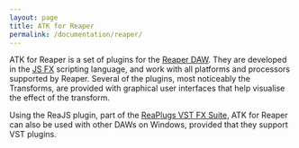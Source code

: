 ```yaml
---
layout: page
title: ATK for Reaper
permalink: /documentation/reaper/
---
```


ATK for Reaper is a set of plugins for the [Reaper DAW](http://reaper.fm). They are developed in the [JS FX](http://reaper.fm/sdk/js/js.php) scripting language, and work with all platforms and processors supported by Reaper. Several of the plugins, most noticeably the Transforms, are provided with graphical user interfaces that help visualise the effect of the transform.

Using the ReaJS plugin, part of the [ReaPlugs VST FX Suite](http://reaper.fm/reaplugs/), ATK for Reaper can also be used with other DAWs on Windows, provided that they support VST plugins.